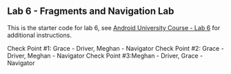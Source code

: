 ## Lab 6 - Fragments and Navigation Lab

This is the starter code for lab 6, see [Android University Course - Lab 6](https://courses.codepath.com/courses/android_university_kotlin/unit/6#!exercises) for additional instructions.


Check Point #1: Grace - Driver, Meghan - Navigator
Check Point #2: Grace - Driver, Meghan - Navigator
Check Point #3:Meghan - Driver, Grace - Navigator